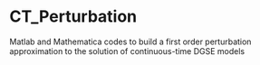 # CT_Perturbation
Matlab and Mathematica codes to build a first order perturbation approximation to the solution of continuous-time DGSE models
